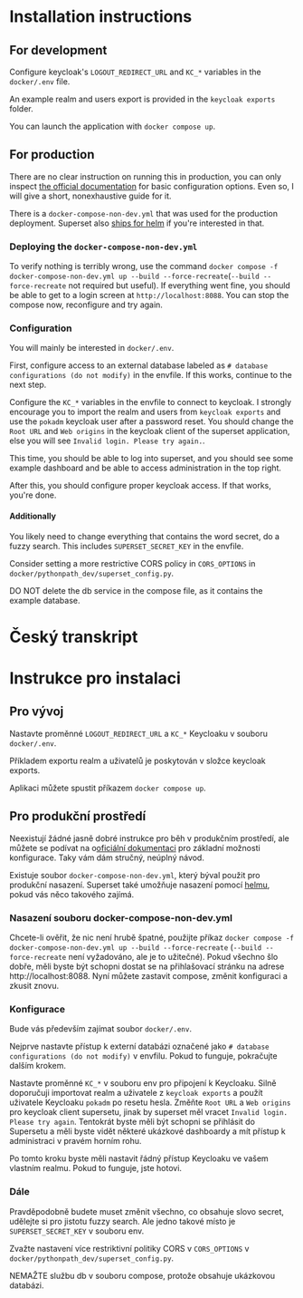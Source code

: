 # Installation instructions

## For development

Configure keycloak's `LOGOUT_REDIRECT_URL` and `KC_*` variables in the `docker/.env` file.

An example realm and users export is provided in the `keycloak exports` folder.

You can launch the application with `docker compose up`.

## For production

There are no clear instruction on running this in production, you can only inspect [the official documentation](https://superset.apache.org/docs/configuration/configuring-superset/) for basic configuration options. Even so, I will give a short, nonexhaustive guide for it.

There is a `docker-compose-non-dev.yml` that was used for the production deployment. Superset also [ships for helm](https://superset.apache.org/docs/installation/kubernetes/) if you're interested in that.

### Deploying the `docker-compose-non-dev.yml`

To verify nothing is terribly wrong, use the command `docker compose -f docker-compose-non-dev.yml up --build --force-recreate`(`--build --force-recreate` not required but useful). If everything went fine, you should be able to get to a login screen at `http://localhost:8088`. You can stop the compose now, reconfigure and try again.

### Configuration

You will mainly be interested in `docker/.env`.

First, configure access to an external database labeled as `# database configurations (do not modify)` in the envfile. If this works, continue to the next step.

Configure the `KC_*` variables in the envfile to connect to keycloak. I strongly encourage you to import the realm and users from `keycloak exports` and use the `pokadm` keycloak user after a password reset. You should change the `Root URL` and `Web origins` in the keycloak client of the superset application, else you will see `Invalid login. Please try again.`.

This time, you should be able to log into superset, and you should see some example dashboard and be able to access administration in the top right.

After this, you should configure proper keycloak access. If that works, you're done.

#### Additionally

You likely need to change everything that contains the word secret, do a fuzzy search. This includes `SUPERSET_SECRET_KEY` in the envfile.

Consider setting a more restrictive CORS policy in `CORS_OPTIONS` in `docker/pythonpath_dev/superset_config.py`.

DO NOT delete the db service in the compose file, as it contains the example database.

# Český transkript

# Instrukce pro instalaci

## Pro vývoj

Nastavte proměnné `LOGOUT_REDIRECT_URL` a `KC_*` Keycloaku v souboru `docker/.env`.

Příkladem exportu realm a uživatelů je poskytován v složce keycloak exports.

Aplikaci můžete spustit příkazem `docker compose up`.

## Pro produkční prostředí

Neexistují žádné jasně dobré instrukce pro běh v produkčním prostředí, ale můžete se podívat na o[oficiální dokumentaci](https://superset.apache.org/docs/configuration/configuring-superset/) pro základní možnosti konfigurace. Taky vám dám stručný, neúplný návod.

Existuje soubor `docker-compose-non-dev.yml`, který býval použit pro produkční nasazení. Superset také umožňuje nasazení pomocí [helmu](https://superset.apache.org/docs/installation/kubernetes/), pokud vás něco takového zajímá.

### Nasazení souboru docker-compose-non-dev.yml

Chcete-li ověřit, že nic není hrubě špatné, použijte příkaz `docker compose -f docker-compose-non-dev.yml up --build --force-recreate` (`--build --force-recreate` není vyžadováno, ale je to užitečné). Pokud všechno šlo dobře, měli byste být schopni dostat se na přihlašovací stránku na adrese http://localhost:8088. Nyní můžete zastavit compose, změnit konfiguraci a zkusit znovu.

### Konfigurace

Bude vás především zajímat soubor `docker/.env`.

Nejprve nastavte přístup k externí databázi označené jako `# database configurations (do not modify)` v envfilu. Pokud to funguje, pokračujte dalším krokem.

Nastavte proměnné `KC_*` v souboru env pro připojení k Keycloaku. Silně doporučuji importovat realm a uživatele z `keycloak exports` a použít uživatele Keycloaku `pokadm` po resetu hesla. Změňte `Root URL` a `Web origins` pro keycloak client supersetu, jinak by superset měl vracet `Invalid login. Please try again`.
Tentokrát byste měli být schopni se přihlásit do Supersetu a měli byste vidět některé ukázkové dashboardy a mít přístup k administraci v pravém horním rohu.

Po tomto kroku byste měli nastavit řádný přístup Keycloaku ve vašem vlastním realmu. Pokud to funguje, jste hotovi.

### Dále

Pravděpodobně budete muset změnit všechno, co obsahuje slovo secret, udělejte si pro jistotu fuzzy search. Ale jedno takové místo je `SUPERSET_SECRET_KEY` v souboru env.

Zvažte nastavení více restriktivní politiky CORS v `CORS_OPTIONS` v `docker/pythonpath_dev/superset_config.py`.

NEMAŽTE službu db v souboru compose, protože obsahuje ukázkovou databázi.
